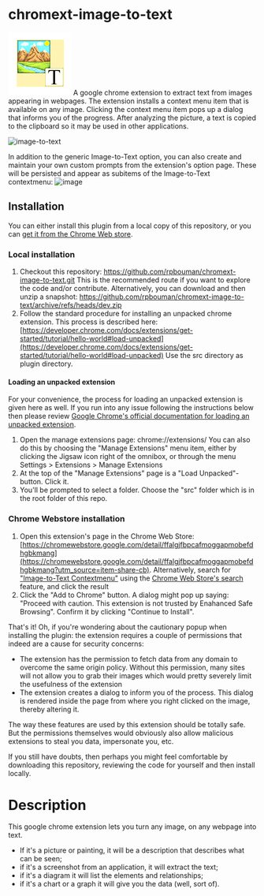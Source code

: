 # chromext-image-to-text
<img alt="Image to Text icon" src="src/images/icon128x128.png?raw=true" align=left/> A google chrome extension to extract text from images appearing in webpages. The extension installs a context menu item that is available on any image. Clicking the context menu item pops up a dialog that informs you of the progress. After analyzing the picture, a text is copied to the clipboard so it may be used in other applications.

<img width="1280" height="800" alt="image-to-text" src="https://github.com/user-attachments/assets/15b05848-6811-484f-9bb8-fb17671670db" />

In addition to the generic Image-to-Text option, you can also create and maintain your own custom prompts from the extension's option page. These will be persisted and appear as subitems of the Image-to-Text contextmenu:
<img width="1280" height="717" alt="image" src="https://github.com/user-attachments/assets/360f04a1-1526-4ae5-bbaf-c0826570354e" />


## Installation

You can either install this plugin from a local copy of this repository, or you can [get it from the Chrome Web store](https://chromewebstore.google.com/detail/ffalgjfbpcafmoggapmobefdhgbkmang?utm_source=item-share-cb).

### Local installation
1) Checkout this repository: https://github.com/rpbouman/chromext-image-to-text.git This is the recommended route if you want to explore the code and/or contribute. Alternatively, you can download and then unzip a snapshot: https://github.com/rpbouman/chromext-image-to-text/archive/refs/heads/dev.zip  
2) Follow the standard procedure for installing an unpacked chrome extension. This process is described here: [https://developer.chrome.com/docs/extensions/get-started/tutorial/hello-world#load-unpacked](https://developer.chrome.com/docs/extensions/get-started/tutorial/hello-world#load-unpacked) Use the src directory as plugin directory. 

#### Loading an unpacked extension
For your convenience, the process for loading an unpacked extension is given here as well. If you run into any issue following the instructions below then please review [Google Chrome's official documentation for loading an unpacked extension](https://developer.chrome.com/docs/extensions/get-started/tutorial/hello-world#load-unpacked).
1) Open the manage extensions page: chrome://extensions/ You can also do this by choosing the "Manage Extensions" menu item, either by clicking the Jigsaw icon right of the omnibox, or through the menu Settings > Extensions > Manage Extensions
2) At the top of the "Manage Extensions" page is a "Load Unpacked"-button. Click it.
3) You'll be prompted to select a folder. Choose the "src" folder which is in the root folder of this repo.

### Chrome Webstore installation
1) Open this extension's page in the Chrome Web Store: [https://chromewebstore.google.com/detail/ffalgjfbpcafmoggapmobefdhgbkmang](https://chromewebstore.google.com/detail/ffalgjfbpcafmoggapmobefdhgbkmang?utm_source=item-share-cb). Alternatively, search for ["Image-to-Text Contextmenu"](https://chromewebstore.google.com/search/Image-to-Text%20Contextmenu) using the [Chrome Web Store's search](https://chromewebstore.google.com/search) feature, and click the result
2) Click the "Add to Chrome" button. A dialog might pop up saying: "Proceed with caution. This extension is not trusted by Enahanced Safe Browsing". Confirm it by clicking "Continue to Install".

That's it! Oh, if you're wondering about the cautionary popup when installing the plugin: the extension requires a couple of permissions that indeed are a cause for security concerns:
- The extension has the permission to fetch data from any domain to overcome the same origin policy. Without this permission, many sites will not allow you to grab their images which would pretty severely limit the usefulness of the extension 
- The extension creates a dialog to inform you of the process. This dialog is rendered inside the page from where you right clicked on the image, thereby altering it.

The way these features are used by this extension should be totally safe. But the permissions themselves would obviously also allow malicious extensions to steal you data, impersonate you, etc.

If you still have doubts, then perhaps you might feel comfortable by downloading this repository, reviewing the code for yourself and then install locally. 

# Description

This google chrome extension lets you turn any image, on any webpage into text. 
- If it's a picture or painting, it will be a description that describes what can be seen; 
- if it's a screenshot from an application, it will extract the text; 
- if it's a diagram it will list the elements and relationships; 
- if it's a chart or a graph it will give you the data (well, sort of). 
